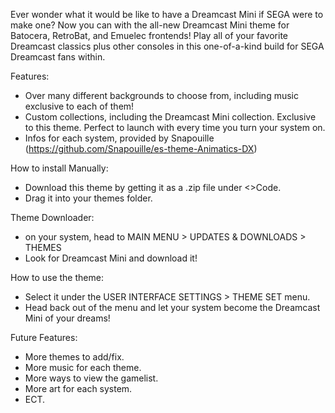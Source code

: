 Ever wonder what it would be like to have a Dreamcast Mini if SEGA were to make one? Now you can with the all-new Dreamcast Mini theme for Batocera, RetroBat, and Emuelec frontends! Play all of your favorite Dreamcast classics plus other consoles in this one-of-a-kind build for SEGA Dreamcast fans within.

Features:
- Over many different backgrounds to choose from, including music exclusive to each of them!
- Custom collections, including the Dreamcast Mini collection. Exclusive to this theme. Perfect to launch with every time you turn your system on.
- Infos for each system, provided by Snapouille (https://github.com/Snapouille/es-theme-Animatics-DX)

How to install
Manually:
- Download this theme by getting it as a .zip file under <>Code.
- Drag it into your themes folder.

Theme Downloader:
- on your system, head to MAIN MENU > UPDATES & DOWNLOADS > THEMES
- Look for Dreamcast Mini and download it!

How to use the theme:
- Select it under the USER INTERFACE SETTINGS > THEME SET menu.
- Head back out of the menu and let your system become the Dreamcast Mini of your dreams!

Future Features:
- More themes to add/fix.
- More music for each theme.
- More ways to view the gamelist.
- More art for each system.
- ECT.

